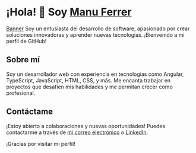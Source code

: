 # ¡Hola! 👋 Soy [Manu Ferrer](https://github.com/ManuFerrer094)
[Banner](https://media.licdn.com/dms/image/D4D16AQGjFZTeTLWN_Q/profile-displaybackgroundimage-shrink_350_1400/0/1698392706809?e=1712188800&v=beta&t=rdI7ytBszPaXNLrsmv5SJajjyDiYLrcVBuEsZZrAGqk)
Soy un entusiasta del desarrollo de software, apasionado por crear soluciones innovadoras y aprender nuevas tecnologías. ¡Bienvenido a mi perfil de GitHub!

## Sobre mí

Soy un desarrollador web con experiencia en tecnologías como Angular, TypeScript, JavaScript, HTML, CSS, y más. Me encanta trabajar en proyectos que desafíen mis habilidades y me permitan crecer como profesional.

## Contáctame

¡Estoy abierto a colaboraciones y nuevas oportunidades! Puedes contactarme a través de [mi correo electrónico](mailto:manuferrer094@gmail.com) o [LinkedIn](https://www.linkedin.com/in/manuferrer/).

¡Gracias por visitar mi perfil!
